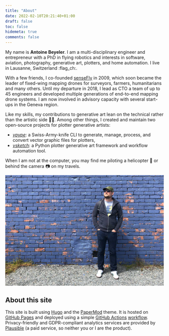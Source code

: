 ```yaml
---
title: "About"
date: 2022-02-10T20:21:40+01:00
draft: false
toc: false
hidemeta: true
comments: false
---
```


My name is **Antoine Beyeler**. I am a multi-disciplinary engineer and entrepreneur with a PhD in flying robotics and interests in software, aviation, photography, generative art, plotters, and home automation. I live in Lausanne, Switzerland :flag_ch:.

With a few friends, I co-founded [senseFly](https://www.sensefly.com) in 2009, which soon became the leader of fixed-wing mapping drones for surveyors, farmers, humanitarians and many others. Until my departure in 2018, I lead as CTO a team of up to 45 engineers and developed multiple generations of end-to-end mapping drone systems. I am now involved in advisory capacity with several start-ups in the Geneva region.

Like my skills, my contributions to generative art lean on the technical rather than the artistic side :man_technologist:. Among other things, I created and maintain two open-source projects for plotter generative artists:
* [_vpype_](https://github.com/abey79/vpype): a Swiss-Army-knife CLI to generate, manage, process, and convert vector graphic files for plotters,
* [_vsketch_](https://github.com/abey79/vsketch): a Python plotter generative art framework and workflow automation tool.

When I am not at the computer, you may find me piloting a helicopter :helicopter: or behind the camera :camera: on my travels.

![self](/self.jpg)

## About this site

This site is built using [Hugo](https://gohugo.io) and the [PaperMod](https://github.com/adityatelange/hugo-PaperMod/) theme. It is hosted on [GitHub Pages](https://pages.github.com) and deployed using a simple [GitHub Actions](https://github.com/features/actions) [workflow](https://github.com/abey79/abey79.github.io/blob/main/.github/workflows/gh-pages.yml). Privacy-friendly and GDPR-compliant analytics services are provided by [Plausible](https://plausible.io/) (a paid service, so neither you or I are the product). 
